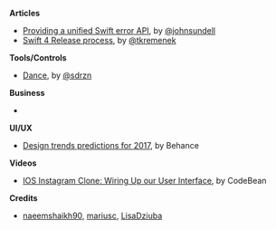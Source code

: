 
**Articles**

* [Providing a unified Swift error API](https://medium.com/@johnsundell/providing-a-unified-swift-error-api-3642cd3173f0), by [@johnsundell](https://twitter.com/johnsundell)
* [Swift 4 Release process](https://swift.org/blog/swift-4-0-release-process/), by [@tkremenek](https://twitter.com/tkremenek)

**Tools/Controls**

* [Dance](https://github.com/saoudrizwan/Dance), by [@sdrzn](https://twitter.com/sdrzn)

**Business**

*

**UI/UX**

* [Design trends predictions for 2017](https://www.behance.net/gallery/47810259/2017-Design-Trends-Guide), by Behance


**Videos**

* [IOS Instagram Clone: Wiring Up our User Interface](https://youtu.be/h1UiH-9FDQs), by CodeBean

**Credits**

* [naeemshaikh90](https://github.com/naeemshaikh90), [mariusc](https://github.com/mariusc), [LisaDziuba](https://github.com/lisadziuba)
